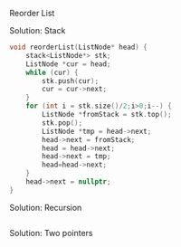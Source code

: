 Reorder List

Solution: Stack

```c++
void reorderList(ListNode* head) {
    stack<ListNode*> stk;
    ListNode *cur = head;
    while (cur) {
        stk.push(cur);
        cur = cur->next;
    }
    for (int i = stk.size()/2;i>0;i--) {
        ListNode *fromStack = stk.top();
        stk.pop();
        ListNode *tmp = head->next;
        head->next = fromStack;
        head = head->next;
        head->next = tmp;
        head=head->next;
    }
    head->next = nullptr;
}
```

Solution: Recursion

```c++

```

Solution: Two pointers


